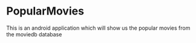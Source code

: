 # PopularMovies
This is an android application which will show us the popular movies from the moviedb database
